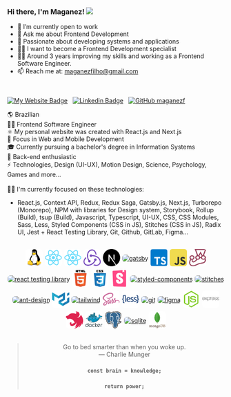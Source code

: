 ### Hi there, I'm Maganez! <img src="https://media.giphy.com/media/hvRJCLFzcasrR4ia7z/giphy.gif" width="20px">

- 🔭 I’m currently open to work
- 💬 Ask me about Frontend Development
- 💟 Passionate about developing systems and applications
- 👨‍💻 I want to become a Frontend Development specialist
- 👨‍💻 Around 3 years improving my skills and working as a Frontend Software Engineer.
- 📫 Reach me at: maganezfilho@gmail.com

</br>

[![My Website Badge](https://img.shields.io/badge/-My_Website-101d42?style=flat-square&logo=react&logoColor=white&link=http://maganezf-me.vercel.app/)](http://maganezf-me.vercel.app/)
&nbsp;
[![Linkedin Badge](https://img.shields.io/badge/-LinkedIn-blue?style=flat-square&logo=Linkedin&logoColor=white&link=https://www.linkedin.com/in/maganezf/)](https://www.linkedin.com/in/maganezf/)
&nbsp;
[![GitHub maganezf](https://img.shields.io/github/followers/maganezf?label=follow+me&style=social)](https://github.com/maganezf)

🌎 Brazilian <br/> 👨‍💻 Frontend Software Engineer <br/> ⚛ My personal website was
created with React.js and Next.js <br/> 🎯 Focus in Web and Mobile Development
<br/> 🎓 Currently pursuing a bachelor's degree in Information Systems <br/> 👀
Back-end enthusiastic <br/> ⚡ Technologies, Design (UI-UX), Motion Design,
Science, Psychology, Games and more...<br/> <br> 👨‍💻 I'm currently focused on
these technologies:

- React.js, Context API, Redux, Redux Saga, Gatsby.js, Next.js, Turborepo (Monorepo), NPM with libraries for Design system, Storybook, Rollup (Build), tsup (Build), Javascript, Typescript, UI-UX, CSS, CSS Modules, Sass, Less, Styled Components (CSS in JS), Stitches (CSS in JS), Radix UI, Jest + React Testing Library, Git, Github, GitLab, Figma...

<br/>

<div align="center" style="display: flex; flex-wrap: wrap; flex: 1; align-items: center; justify-content: center; flex-direction: row; gap: 5px">
      <a href="https://www.linux.org/" target="_blank">
       <img src="https://raw.githubusercontent.com/devicons/devicon/master/icons/linux/linux-original.svg" alt="linux" title='Linux' style="border-radius: 6px;" height="40"/>
      </a>
      <a href="https://reactjs.org/" target="_blank">
       <img src="https://raw.githubusercontent.com/devicons/devicon/master/icons/react/react-original.svg" alt="reactjs" title='React.js' style="border-radius: 6px;" height="40"/>
      </a>
      <a href="https://reactnative.dev/" target="_blank">
       <img src="https://raw.githubusercontent.com/devicons/devicon/master/icons/react/react-original.svg" alt="reactnative" title='React Native' style="border-radius: 6px;" height="40"/>
      </a>
      <a href="https://reactjs.org/" target="_blank">
       <img src="https://raw.githubusercontent.com/devicons/devicon/master/icons/redux/redux-original.svg" alt="reactjs" style="border-radius: 6px;" height="40"/>
      </a>
      <a href="https://nextjs.org/" target="_blank">
       <img src="https://raw.githubusercontent.com/devicons/devicon/master/icons/nextjs/nextjs-original.svg" alt="nextjs" title='Next.js' style="border-radius: 6px;" height="40"/>
      </a>
      <a href="https://www.gatsbyjs.com/" target="_blank">
       <img src="https://www.vectorlogo.zone/logos/gatsbyjs/gatsbyjs-icon.svg" alt="gatsby" title='Gatsby.js' style="border-radius: 6px;" height="40"/>
      </a>
      <a href="https://www.typescriptlang.org/" target="_blank">
       <img src="https://raw.githubusercontent.com/devicons/devicon/master/icons/typescript/typescript-original.svg" alt="typescript" title='Typescript' style="border-radius: 6px;" height="40"/>
      </a>
      <a href="https://developer.mozilla.org/en-US/docs/Web/JavaScript" target="_blank">
       <img src="https://raw.githubusercontent.com/github/explore/80688e429a7d4ef2fca1e82350fe8e3517d3494d/topics/javascript/javascript.png" alt="javascript" title='Javascript' style="border-radius: 6px;" height="40"/>
      </a>
			<a href="https://jestjs.io" target="_blank">
       <img src="https://raw.githubusercontent.com/devicons/devicon/master/icons/jest/jest-plain.svg" alt="jest" title='Jest' style="border-radius: 6px;" height="40"/>
      </a>
			<a href="https://testing-library.com/" target="_blank">
       <img src="https://vectorwiki.com/images/IcHYe__testing-library.svg" alt="react testing library" title='React Testing Library' style="border-radius: 6px;" height="40"/>
      </a>
      <a href="https://www.w3.org/html/" target="_blank">
       <img src="https://raw.githubusercontent.com/devicons/devicon/master/icons/html5/html5-original-wordmark.svg" alt="html5" title='HTML' style="border-radius: 6px;" height="40"/>
      </a>
      <a href="https://www.w3schools.com/css/" target="_blank">
       <img src="https://raw.githubusercontent.com/devicons/devicon/master/icons/css3/css3-original-wordmark.svg" alt="css3" title='CSS' style="border-radius: 6px;" height="40"/>
      </a>
			<a href="https://storybook.js.org/" target="_blank">
       <img src="https://raw.githubusercontent.com/devicons/devicon/master/icons/storybook/storybook-original.svg" alt="Storybook" title='Storybook' style="border-radius: 6px;" height="40"/>
      </a>
			<a href="https://styled-components.com/" target="_blank">
       <img src="https://raw.githubusercontent.com/styled-components/brand/master/styled-components.png" alt="styled-components" title='Styled components' style="border-radius: 6px;" height="40"/>
      </a>
			<a href="https://stitches.dev/" target="_blank">
       <img src="https://raw.githubusercontent.com/wappalyzer/wappalyzer/master/src/drivers/webextension/images/icons/Stitches.svg" alt="stitches" title='Stitches' style="border-radius: 6px;" height="40"/>
      </a>
      <a href="https://getbootstrap.com" target="_blank">
       <img src="https://gw.alipayobjects.com/zos/rmsportal/KDpgvguMpGfqaHPjicRK.svg" alt="ant-design" title='Ant Design' style="border-radius: 6px;" height="40"/>
      <a href="https://getbootstrap.com" target="_blank">
       <img src="https://raw.githubusercontent.com/devicons/devicon/master/icons/materialui/materialui-original.svg" alt="material-ui" title='Material UI' style="border-radius: 6px;" height="40"/>
      <a href="https://tailwindcss.com/" target="_blank">
       <img src="https://www.vectorlogo.zone/logos/tailwindcss/tailwindcss-icon.svg" alt="tailwind" title='Tailwind CSS' style="border-radius: 6px;" height="40"/>
      </a>
      <a href="https://sass-lang.com" target="_blank">
       <img src="https://raw.githubusercontent.com/devicons/devicon/master/icons/sass/sass-original.svg" alt="sass" title='Sass/Scss' style="border-radius: 6px;" height="40"/>
      </a>
      <a href="https://lesscss.org/" target="_blank">
       <img src="https://raw.githubusercontent.com/devicons/devicon/master/icons/less/less-plain-wordmark.svg" alt="less" title='Less' style="border-radius: 6px;" height="40"/>
      </a>
      </a>
      <a href="https://git-scm.com/" target="_blank">
       <img src="https://www.vectorlogo.zone/logos/git-scm/git-scm-icon.svg" title='Git' alt="git" style="border-radius: 6px;" height="40"/>
      </a>
      <a href="https://www.figma.com/" target="_blank">
       <img src="https://www.vectorlogo.zone/logos/figma/figma-icon.svg" title='Figma' alt="figma" style="border-radius: 6px;" height="40"/>
      </a>
      <a href="https://nodejs.org/" target="_blank">
       <img src="https://raw.githubusercontent.com/devicons/devicon/master/icons/nodejs/nodejs-original.svg" alt="nodejs" title='Node.js' style="border-radius: 6px;" height="40"/>
      </a>
			<a href="https://expressjs.com" target="_blank">
       <img src="https://raw.githubusercontent.com/devicons/devicon/master/icons/express/express-original-wordmark.svg" alt="express" title='Express' style="border-radius: 6px;" height="40"/>
      </a>
      <a href="https://nestjs.com/" target="_blank">
       <img src="https://raw.githubusercontent.com/devicons/devicon/master/icons/nestjs/nestjs-plain.svg" alt="nestjs" title='Nest.js' style="border-radius: 6px;" height="40"/>
      </a>
      <a href="https://www.docker.com/" target="_blank">
       <img src="https://raw.githubusercontent.com/devicons/devicon/master/icons/docker/docker-original-wordmark.svg" alt="docker" title='Docker' style="border-radius: 6px;" height="40"/>
      </a>
			<a href="https://www.postgresql.org/" target="_blank">
       <img src="https://raw.githubusercontent.com/devicons/devicon/master/icons/postgresql/postgresql-original.svg" alt="postgresql" title='PostgreSQL' style="border-radius: 6px;" height="40"/>
      </a>
      <a href="https://www.sqlite.org/" target="_blank">
       <img src="https://www.vectorlogo.zone/logos/sqlite/sqlite-icon.svg" alt="sqlite" title='SQLite' style="border-radius: 6px;" height="40"/>
      </a>
      <a href="https://www.mongodb.com/" target="_blank">
       <img src="https://raw.githubusercontent.com/devicons/devicon/master/icons/mongodb/mongodb-original-wordmark.svg" alt="mongodb" title='MongoDB' style="border-radius: 6px;" height="40"/>
      </a>
</div>

</br>

> <div align="center" text-align='center'>
>  <p align="center" text-align='center'>
>   Go to bed smarter than when you woke up. <br/>
>   — Charlie Munger
>  </p>
>
> #### `const brain = knowledge;`
>
> #### `return power;`
>
> </div>

<!-- >  <img src='https://media.giphy.com/media/ijxKTF6iE4K4M/giphy.gif' width='200px'/> -->

<!-- Here are some ideas to get you started:

- 🌱 I’m currently learning ...
- 👯 I’m looking to collaborate on ...
- 🤔 I’m looking for help with ...
- 😄 Pronouns: ... -->
